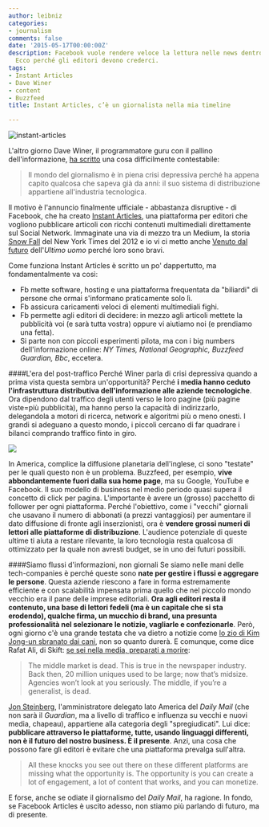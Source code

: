```yaml
---
author: leibniz
categories:
- journalism
comments: false
date: '2015-05-17T00:00:00Z'
description: Facebook vuole rendere veloce la lettura nelle news dentro le sue pagine.
  Ecco perché gli editori devono crederci.
tags:
- Instant Articles
- Dave Winer
- content
- Buzzfeed
title: Instant Articles, c’è un giornalista nella mia timeline

---
```

![instant-articles](/images/vault/1-Article.jpg)

L'altro giorno Dave Winer, il programmatore guru con il pallino dell'informazione, [ha scritto](https://scripting.com/2015/05/13/howToHaveAFuture.html) una cosa difficilmente contestabile: 

>Il mondo del giornalismo è in piena crisi depressiva perché ha appena capito qualcosa che sapeva già da anni: il suo sistema di distribuzione appartiene all'industria tecnologica.

Il motivo è l'annuncio finalmente ufficiale - abbastanza disruptive - di Facebook, che ha creato [Instant Articles](https://instantarticles.fb.com/), una piattaforma per editori che vogliono pubblicare articoli con ricchi contenuti multimediali direttamente sul Social Network. Immaginate una via di mezzo tra un Medium, la storia [Snow Fall](https://www.nytimes.com/projects/2012/snow-fall/#/?part=tunnel-creek) del New York Times del 2012 e io vi ci metto anche [Venuto dal futuro](https://www.ultimouomo.com/venuto-dal-futuro-gareth-bale/) dell'*Ultimo uomo* perché loro sono bravi.

Come funziona Instant Articles è scritto un po' dappertutto, ma fondamentalmente va così:

- Fb mette software, hosting e una piattaforma frequentata da "biliardi" di persone che ormai s'informano praticamente solo lì.
- Fb assicura caricamenti veloci di elementi multimediali fighi.
- Fb permette agli editori di decidere: in mezzo agli articoli mettete la pubblicità voi (e sarà tutta vostra) oppure vi aiutiamo noi (e prendiamo una fetta).
- Si parte non con piccoli esperimenti pilota, ma con i big numbers dell'informazione online: *NY Times, National Geographic, Buzzfeed Guardian, Bbc*, eccetera. 

####L'era del post-traffico
Perché Winer parla di crisi depressiva quando a prima vista questa sembra un'opportunità? Perché **i media hanno ceduto l'infrastruttura distributiva dell'informazione alle aziende tecnologiche**. Ora dipendono dal traffico degli utenti verso le loro pagine (più pagine viste=più pubblicità), ma hanno perso la capacità di indirizzarlo, delegandola a motori di ricerca, network e algoritmi più o meno onesti. I grandi si adeguano a questo mondo, i piccoli cercano di far quadrare i bilanci comprando traffico finto in giro. 

![](https://c1.staticflickr.com/9/8121/8692674197_dfe483a927_k.jpg)

In America, complice la diffusione planetaria dell'inglese, ci sono "testate" per le quali questo non è un problema. Buzzfeed, per esempio, **vive abbondantemente fuori dalla sua home page**, ma su Google, YouTube e Facebook. Il suo modello di business nel medio periodo quasi supera il concetto di click per pagina. L'importante è avere un (grosso) pacchetto di follower per ogni piattaforma. Perché l'obiettivo, come i "vecchi" giornali che usavano il numero di abbonati (a prezzi vantaggiosi) per aumentare il dato diffusione di fronte agli inserzionisti, ora è **vendere grossi numeri di lettori alle piattaforme di distribuzione**. L'audience potenziale di queste ultime ti aiuta a restare rilevante, la loro tecnologia resta qualcosa di ottimizzato per la quale non avresti budget, se in uno dei futuri possibili. 

####Siamo flussi d'informazioni, non giornali
Se siamo nelle mani delle tech-companies è perché queste sono **nate per gestire i flussi e aggregare le persone**. Questa aziende riescono a fare in forma estremamente efficiente e con scalabilità impensata prima quello che nel piccolo mondo vecchio era il pane delle imprese editoriali. 
**Ora agli editori resta il contenuto, una base di lettori fedeli (ma è un capitale che si sta erodendo), qualche firma, un mucchio di brand, una presunta professionalità nel selezionare le notizie, vagliarle e confezionarle**. Però, ogni giorno c'è una grande testata che va dietro a notizie come [lo zio di Kim Jong-un sbranato dai cani](https://www.ilpost.it/2014/01/04/corea-zio-kim-jong-un-sbranato-branco-cani/), non so quanto durerà. E comunque, come dice Rafat Ali, di Skift: [se sei nella media, preparati a morire](https://digiday.com/publishers/digiday-podcast-age-disposable-media/):

>The middle market is dead. This is true in the newspaper industry. Back then, 20 million uniques used to be large; now that’s midsize. Agencies won’t look at you seriously. The middle, if you’re a generalist, is dead.

[Jon Steinberg](https://digiday.com/publishers/future-digital-publishing-like-cable-tv/), l'amministratore delegato lato America del *Daily Mail* (che non sarà il *Guardian*, ma a livello di traffico e influenza su vecchi e nuovi media, chapeau), appartiene alla categoria degli "spregiudicati". Lui dice: **pubblicare attraverso le piattaforme, tutte, usando linguaggi differenti, non è il futuro del nostro business. È il presente**. Anzi, una cosa che possono fare gli editori è evitare che una piattaforma prevalga sull'altra.

>All these knocks you see out there on these different platforms are missing what the opportunity is. The opportunity is you can create a lot of engagement, a lot of content that works, and you can monetize. 

E forse, anche se odiate il giornalismo del *Daily Mail*, ha ragione. In fondo, se Facebook Articles è uscito adesso, non stiamo più parlando di futuro, ma di presente.